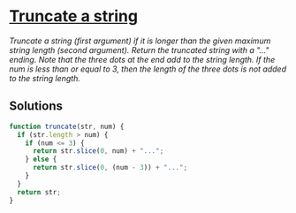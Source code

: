 # [Truncate a string](http://www.freecodecamp.com/challenges/truncate-a-string)

*Truncate a string (first argument) if it is longer than the given maximum string length (second argument). Return the truncated string with a "..." ending. Note that the three dots at the end add to the string length. If the num is less than or equal to 3, then the length of the three dots is not added to the string length.*

## Solutions

```javascript
function truncate(str, num) {
  if (str.length > num) {
    if (num <= 3) {
      return str.slice(0, num) + "...";
    } else {
      return str.slice(0, (num - 3)) + "...";
    }
  }
  return str;
}

```
